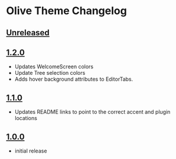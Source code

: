 # Olive Theme Changelog

## [Unreleased]

## [1.2.0]

- Updates WelcomeScreen colors
- Update Tree selection colors
- Adds hover background attributes to EditorTabs.

## [1.1.0]

- Updates README links to point to the correct accent and plugin locations

## [1.0.0]

- initial release

[Unreleased]: https://github.com/JoshMcRose/intellij-olive-theme/compare/v1.2.0...HEAD
[1.2.0]: https://github.com/JoshMcRose/intellij-olive-theme/compare/v1.1.0...v1.2.0
[1.1.0]: https://github.com/JoshMcRose/intellij-olive-theme/compare/v1.0.0...v1.1.0
[1.0.0]: https://github.com/JoshMcRose/intellij-olive-theme/commits/v1.0.0